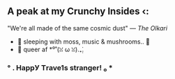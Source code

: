 ## A peak at my Crunchy Insides ‹:
"We're all made of the same cosmic dust" 
— *The Olkari*
- 🌱 sleeping with moss, music & mushrooms.. 🍄
- 🌈 queer af *⁰˚(ꈍ ω ꈍ).₊̣̇.

              
### ° .  **HаppУ Тrave1s stranger!**     ₀  *

<!---
ratwitxch/ratwitxch is a ✨ special ✨ repository because its `README.md` (this file) appears on your GitHub profile.
You can click the Preview link to take a look at your changes.
--->
